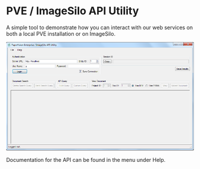 # PVE / ImageSilo API Utility

A simple tool to demonstrate how you can interact with our web services on both a local PVE installation or on ImageSilo.

<div align="center">
  <img src="img/pve_silo_utility.png" />
</div>

Documentation for the API can be found in the menu under Help.
